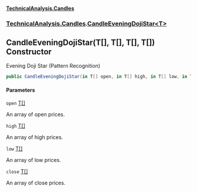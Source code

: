 #### [TechnicalAnalysis.Candles](Atypical.TechnicalAnalysis.Candles.md 'Atypical.TechnicalAnalysis.Candles')
### [TechnicalAnalysis.Candles](Atypical.TechnicalAnalysis.Candles.md#TechnicalAnalysis.Candles 'TechnicalAnalysis.Candles').[CandleEveningDojiStar&lt;T&gt;](CandleEveningDojiStar_T_.md 'TechnicalAnalysis.Candles.CandleEveningDojiStar<T>')

## CandleEveningDojiStar(T[], T[], T[], T[]) Constructor

Evening Doji Star (Pattern Recognition)

```csharp
public CandleEveningDojiStar(in T[] open, in T[] high, in T[] low, in T[] close);
```
#### Parameters

<a name='TechnicalAnalysis.Candles.CandleEveningDojiStar_T_.CandleEveningDojiStar(T[],T[],T[],T[]).open'></a>

`open` [T](CandleEveningDojiStar_T_.md#TechnicalAnalysis.Candles.CandleEveningDojiStar_T_.T 'TechnicalAnalysis.Candles.CandleEveningDojiStar<T>.T')[[]](https://docs.microsoft.com/en-us/dotnet/api/System.Array 'System.Array')

An array of open prices.

<a name='TechnicalAnalysis.Candles.CandleEveningDojiStar_T_.CandleEveningDojiStar(T[],T[],T[],T[]).high'></a>

`high` [T](CandleEveningDojiStar_T_.md#TechnicalAnalysis.Candles.CandleEveningDojiStar_T_.T 'TechnicalAnalysis.Candles.CandleEveningDojiStar<T>.T')[[]](https://docs.microsoft.com/en-us/dotnet/api/System.Array 'System.Array')

An array of high prices.

<a name='TechnicalAnalysis.Candles.CandleEveningDojiStar_T_.CandleEveningDojiStar(T[],T[],T[],T[]).low'></a>

`low` [T](CandleEveningDojiStar_T_.md#TechnicalAnalysis.Candles.CandleEveningDojiStar_T_.T 'TechnicalAnalysis.Candles.CandleEveningDojiStar<T>.T')[[]](https://docs.microsoft.com/en-us/dotnet/api/System.Array 'System.Array')

An array of low prices.

<a name='TechnicalAnalysis.Candles.CandleEveningDojiStar_T_.CandleEveningDojiStar(T[],T[],T[],T[]).close'></a>

`close` [T](CandleEveningDojiStar_T_.md#TechnicalAnalysis.Candles.CandleEveningDojiStar_T_.T 'TechnicalAnalysis.Candles.CandleEveningDojiStar<T>.T')[[]](https://docs.microsoft.com/en-us/dotnet/api/System.Array 'System.Array')

An array of close prices.